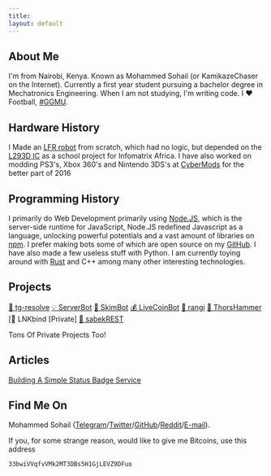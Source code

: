 ```yaml
---
title: 
layout: default
---
```

## About Me

I'm from Nairobi, Kenya. Known as Mohammed Sohail (or KamikazeChaser on the Internet). Currently a first year student pursuing a bachelor degree in Mechatronics Engineering. When I am not studying, I'm writing code. I ❤️ Football, [#GGMU](http://www.manutd.com/).

## Hardware History

I Made an [LFR robot](https://goo.gl/CU73WD) from scratch, which had no logic, but depended on the [L293D IC](http://www.ti.com/lit/ds/symlink/l293.pdf) as a school project for Infomatrix Africa. I have also worked on modding PS3's, Xbox 360's and Nintendo 3DS's at [CyberMods](https://cybermods.co.ke) for the better part of 2016

## Programming History

I primarily do Web Development primarily using [Node.JS](https://nodejs.org/en/), which is the server-side runtime for JavaScript, Node.JS redefined Javascript as a language, unlocking powerful potentials and a vast amount of libraries on [npm](https://www.npmjs.com). I prefer making bots some of which are open source on my [GitHub](https://github.com/kamikazechaser). I have also made a few useless stuff with Python. I am currently toying around with [Rust](https://www.rust-lang.org) and C++ among many other interesting technologies.

## Projects

[👤 tg-resolve](https://github.com/kamikazechaser/tg-resolve)
[💡 ServerBot](https://github.com/kamikazechaser/serverbot)
[📘 SkimBot](https://github.com/kamikazechaser/skimbot)
[💰 LiveCoinBot](https://github.com/kamikazechaser/livecoinbot)
[🎨 rangi](https://github.com/kamikazechaser/rangi)
[🔨 ThorsHammer](https://github.com/kamikazechaser/ThorsHammer)
[🐎 LNKbind [Private]
[📩 sabekREST](https://github.com/SabekSystems/sabekREST)

Tons Of Private Projects Too!

## Articles

[Building A Simple Status Badge Service](https://medium.com/@sohailsameja/building-a-simple-status-badge-service-f222ece09c23#.xpoyqtdwz)

## Find Me On

Mohammed Sohail ([Telegram](https://telegram.me/kamikazechaser)/[Twitter](http://twitter.com/sohailsameja)/[GitHub](https://github.com/kamikazechaser)/[Reddit](https://reddit.com/u/kamikazechaser)/[E-mail](mailto:sohailsameja@gmail.com)).

If you, for some strange reason, would like to give me Bitcoins, use this address

```
33bwiVVqfvVMk2MT3DBs5H1GjLEVZ9DFuo

```
